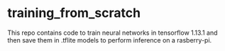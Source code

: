 # training_from_scratch

This repo contains code to train neural networks in tensorflow 1.13.1 and then save them in .tflite models to perform inference on a rasberry-pi. 
